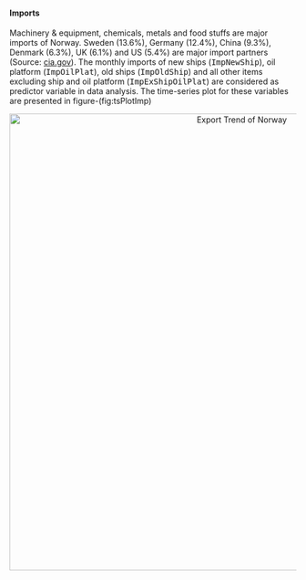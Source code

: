 #### Imports ####

Machinery & equipment, chemicals, metals and food stuffs are major imports of Norway. Sweden (13.6%), Germany (12.4%), China (9.3%), Denmark (6.3%), UK (6.1%) and US (5.4%) are major import partners (Source: [cia.gov][1]). The monthly imports of new ships (<tt>ImpNewShip</tt>), oil platform (<tt>ImpOilPlat</tt>), old ships (<tt>ImpOldShip</tt>) and all other items excluding ship and oil platform (<tt>ImpExShipOilPlat</tt>) are considered as predictor variable in data analysis. The time-series plot for these variables are presented in figure-(fig:tsPlotImp)

<div>
<a href="https://plot.ly/~therimalaya/199/" target="_blank" title="Export Trend of Norway" style="display: block; text-align: center;"><img src="https://i1.wp.com/plot.ly/~therimalaya/199.png?w=660&#038;ssl=1" alt="Export Trend of Norway" style="max-width: 100%;width: 800px;"  onerror="this.onerror=null;this.src='https://plot.ly/404.png';" data-recalc-dims="1" /></a><br />
</div>

 [1]: https://www.cia.gov/library/publications/the-world-factbook/geos/no.html

